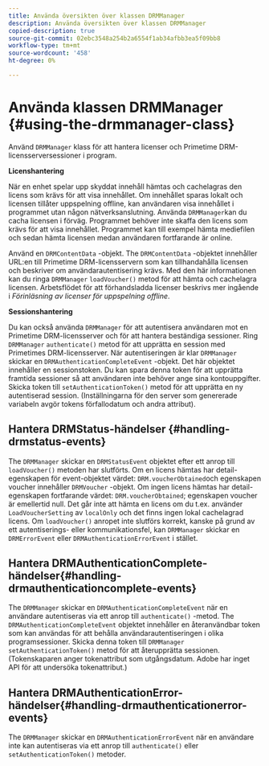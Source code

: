```yaml
---
title: Använda översikten över klassen DRMManager
description: Använda översikten över klassen DRMManager
copied-description: true
source-git-commit: 02ebc3548a254b2a6554f1ab34afbb3ea5f09bb8
workflow-type: tm+mt
source-wordcount: '458'
ht-degree: 0%

---
```


# Använda klassen DRMManager {#using-the-drmmanager-class}

Använd `DRMManager` klass för att hantera licenser och Primetime DRM-licensserversessioner i program.

**Licenshantering**

När en enhet spelar upp skyddat innehåll hämtas och cachelagras den licens som krävs för att visa innehållet. Om innehållet sparas lokalt och licensen tillåter uppspelning offline, kan användaren visa innehållet i programmet utan någon nätverksanslutning. Använda `DRMManager`kan du cacha licensen i förväg. Programmet behöver inte skaffa den licens som krävs för att visa innehållet. Programmet kan till exempel hämta mediefilen och sedan hämta licensen medan användaren fortfarande är online.

Använd en `DRMContentData` -objekt. The `DRMContentData` -objektet innehåller URL:en till Primetime DRM-licensservern som kan tillhandahålla licensen och beskriver om användarautentisering krävs. Med den här informationen kan du ringa `DRMManager` `loadVoucher()` metod för att hämta och cachelagra licensen. Arbetsflödet för att förhandsladda licenser beskrivs mer ingående i *Förinläsning av licenser för uppspelning offline*.

**Sessionshantering**

Du kan också använda `DRMManager` för att autentisera användaren mot en Primetime DRM-licensserver och för att hantera beständiga sessioner. Ring `DRMManager` `authenticate()` metod för att upprätta en session med Primetimes DRM-licensserver. När autentiseringen är klar `DRMManager` skickar en `DRMAuthenticationCompleteEvent` -objekt. Det här objektet innehåller en sessionstoken. Du kan spara denna token för att upprätta framtida sessioner så att användaren inte behöver ange sina kontouppgifter. Skicka token till `setAuthenticationToken()` metod för att upprätta en ny autentiserad session. (Inställningarna för den server som genererade variabeln avgör tokens förfallodatum och andra attribut).

## Hantera DRMStatus-händelser {#handling-drmstatus-events}

The `DRMManager` skickar en `DRMStatusEvent` objektet efter ett anrop till `loadVoucher()` metoden har slutförts. Om en licens hämtas har detail-egenskapen för event-objektet värdet: `DRM.voucherObtained`och egenskapen voucher innehåller `DRMVoucher` -objekt. Om ingen licens hämtas har detail-egenskapen fortfarande värdet: `DRM.voucherObtained`; egenskapen voucher är emellertid null. Det går inte att hämta en licens om du t.ex. använder `LoadVoucherSetting` av `localOnly` och det finns ingen lokal cachelagrad licens. Om `loadVoucher()` anropet inte slutförs korrekt, kanske på grund av ett autentiserings- eller kommunikationsfel, kan `DRMManager` skickar en `DRMErrorEvent` eller `DRMAuthenticationErrorEvent` i stället.

## Hantera DRMAuthenticationComplete-händelser{#handling-drmauthenticationcomplete-events}

The `DRMManager` skickar en `DRMAuthenticationCompleteEvent` när en användare autentiseras via ett anrop till `authenticate()` -metod. The `DRMAuthenticationCompleteEvent` objektet innehåller en återanvändbar token som kan användas för att behålla användarautentiseringen i olika programsessioner. Skicka denna token till `DRMManager` `setAuthenticationToken()` metod för att återupprätta sessionen. (Tokenskaparen anger tokenattribut som utgångsdatum. Adobe har inget API för att undersöka tokenattribut.)

## Hantera DRMAuthenticationError-händelser{#handling-drmauthenticationerror-events}

The `DRMManager` skickar en `DRMAuthenticationErrorEvent` när en användare inte kan autentiseras via ett anrop till `authenticate()` eller `setAuthenticationToken()` metoder.
